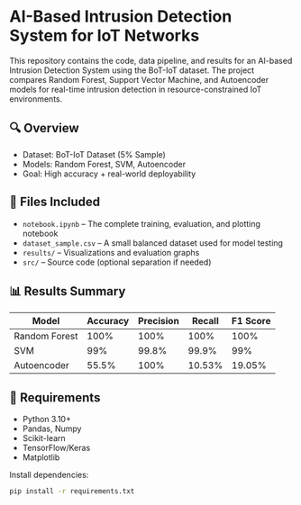 # AI-Based Intrusion Detection System for IoT Networks

This repository contains the code, data pipeline, and results for an AI-based Intrusion Detection System using the BoT-IoT dataset. The project compares Random Forest, Support Vector Machine, and Autoencoder models for real-time intrusion detection in resource-constrained IoT environments.

## 🔍 Overview
- Dataset: BoT-IoT Dataset (5% Sample)
- Models: Random Forest, SVM, Autoencoder
- Goal: High accuracy + real-world deployability

## 📁 Files Included
- `notebook.ipynb` – The complete training, evaluation, and plotting notebook
- `dataset_sample.csv` – A small balanced dataset used for model testing
- `results/` – Visualizations and evaluation graphs
- `src/` – Source code (optional separation if needed)

## 📊 Results Summary
| Model | Accuracy | Precision | Recall | F1 Score |
|-------|----------|-----------|--------|----------|
| Random Forest | 100% | 100% | 100% | 100% |
| SVM | 99% | 99.8% | 99.9% | 99% |
| Autoencoder | 55.5% | 100% | 10.53% | 19.05% |

## 📌 Requirements
- Python 3.10+
- Pandas, Numpy
- Scikit-learn
- TensorFlow/Keras
- Matplotlib

Install dependencies:
```bash
pip install -r requirements.txt